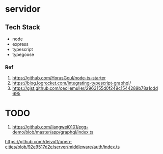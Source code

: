# servidor


## Tech Stack
- node
- express
- typescript
- typegoose


### Ref
1. https://github.com/HorusGoul/node-ts-starter
2. https://blog.logrocket.com/integrating-typescript-graphql/
3. https://gist.github.com/cecilemuller/2963155d0f249c1544289b78a1cdd695


# TODO
1. https://github.com/liangwei0101/egg-demo/blob/master/app/graphql/index.ts



https://github.com/deivoff/open-cities/blob/92e9517d2e/server/middleware/auth/index.ts